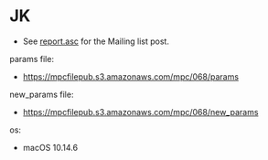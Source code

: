 # JK
* See [report.asc](./report.asc) for the Mailing list post.

params file:
* https://mpcfilepub.s3.amazonaws.com/mpc/068/params

new_params file:
* https://mpcfilepub.s3.amazonaws.com/mpc/068/new_params

os: 
* macOS 10.14.6
